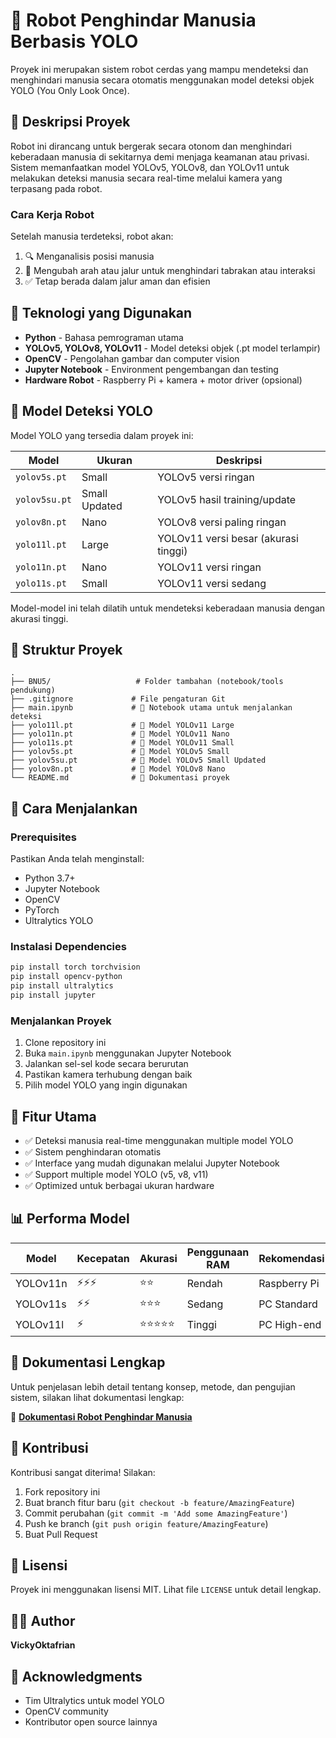 # 🛑 Robot Penghindar Manusia Berbasis YOLO

Proyek ini merupakan sistem robot cerdas yang mampu mendeteksi dan menghindari manusia secara otomatis menggunakan model deteksi objek YOLO (You Only Look Once).

## 📌 Deskripsi Proyek

Robot ini dirancang untuk bergerak secara otonom dan menghindari keberadaan manusia di sekitarnya demi menjaga keamanan atau privasi. Sistem memanfaatkan model YOLOv5, YOLOv8, dan YOLOv11 untuk melakukan deteksi manusia secara real-time melalui kamera yang terpasang pada robot.

### Cara Kerja Robot

Setelah manusia terdeteksi, robot akan:
1. 🔍 Menganalisis posisi manusia
2. 🔄 Mengubah arah atau jalur untuk menghindari tabrakan atau interaksi
3. ✅ Tetap berada dalam jalur aman dan efisien

## 🔧 Teknologi yang Digunakan

- **Python** - Bahasa pemrograman utama
- **YOLOv5, YOLOv8, YOLOv11** - Model deteksi objek (.pt model terlampir)
- **OpenCV** - Pengolahan gambar dan computer vision
- **Jupyter Notebook** - Environment pengembangan dan testing
- **Hardware Robot** - Raspberry Pi + kamera + motor driver (opsional)

## 🧠 Model Deteksi YOLO

Model YOLO yang tersedia dalam proyek ini:

| Model | Ukuran | Deskripsi |
|-------|--------|-----------|
| `yolov5s.pt` | Small | YOLOv5 versi ringan |
| `yolov5su.pt` | Small Updated | YOLOv5 hasil training/update |
| `yolov8n.pt` | Nano | YOLOv8 versi paling ringan |
| `yolo11l.pt` | Large | YOLOv11 versi besar (akurasi tinggi) |
| `yolo11n.pt` | Nano | YOLOv11 versi ringan |
| `yolo11s.pt` | Small | YOLOv11 versi sedang |

Model-model ini telah dilatih untuk mendeteksi keberadaan manusia dengan akurasi tinggi.

## 📂 Struktur Proyek

```
.
├── BNU5/                   # Folder tambahan (notebook/tools pendukung)
├── .gitignore             # File pengaturan Git
├── main.ipynb             # 📓 Notebook utama untuk menjalankan deteksi
├── yolo11l.pt             # 🤖 Model YOLOv11 Large
├── yolo11n.pt             # 🤖 Model YOLOv11 Nano
├── yolo11s.pt             # 🤖 Model YOLOv11 Small
├── yolov5s.pt             # 🤖 Model YOLOv5 Small
├── yolov5su.pt            # 🤖 Model YOLOv5 Small Updated
├── yolov8n.pt             # 🤖 Model YOLOv8 Nano
└── README.md              # 📖 Dokumentasi proyek
```

## 🚀 Cara Menjalankan

### Prerequisites

Pastikan Anda telah menginstall:
- Python 3.7+
- Jupyter Notebook
- OpenCV
- PyTorch
- Ultralytics YOLO

### Instalasi Dependencies

```bash
pip install torch torchvision
pip install opencv-python
pip install ultralytics
pip install jupyter
```

### Menjalankan Proyek

1. Clone repository ini
2. Buka `main.ipynb` menggunakan Jupyter Notebook
3. Jalankan sel-sel kode secara berurutan
4. Pastikan kamera terhubung dengan baik
5. Pilih model YOLO yang ingin digunakan

## 🎯 Fitur Utama

- ✅ Deteksi manusia real-time menggunakan multiple model YOLO
- ✅ Sistem penghindaran otomatis
- ✅ Interface yang mudah digunakan melalui Jupyter Notebook
- ✅ Support multiple model YOLO (v5, v8, v11)
- ✅ Optimized untuk berbagai ukuran hardware

## 📊 Performa Model

| Model | Kecepatan | Akurasi | Penggunaan RAM | Rekomendasi |
|-------|-----------|---------|----------------|-------------|
| YOLOv11n | ⚡⚡⚡ | ⭐⭐ | Rendah | Raspberry Pi |
| YOLOv11s | ⚡⚡ | ⭐⭐⭐ | Sedang | PC Standard |
| YOLOv11l | ⚡ | ⭐⭐⭐⭐⭐ | Tinggi | PC High-end |

## 🔗 Dokumentasi Lengkap

Untuk penjelasan lebih detail tentang konsep, metode, dan pengujian sistem, silakan lihat dokumentasi lengkap:

📎 **[Dokumentasi Robot Penghindar Manusia](https://drive.google.com/file/d/1AzDlB6s3XTBVsAl3H7hDty0vNzaM6mb-/view?usp=drive_link)**

## 🤝 Kontribusi

Kontribusi sangat diterima! Silakan:
1. Fork repository ini
2. Buat branch fitur baru (`git checkout -b feature/AmazingFeature`)
3. Commit perubahan (`git commit -m 'Add some AmazingFeature'`)
4. Push ke branch (`git push origin feature/AmazingFeature`)
5. Buat Pull Request

## 📝 Lisensi

Proyek ini menggunakan lisensi MIT. Lihat file `LICENSE` untuk detail lengkap.

## 👨‍💻 Author

**VickyOktafrian**

## 🙏 Acknowledgments

- Tim Ultralytics untuk model YOLO
- OpenCV community
- Kontributor open source lainnya
